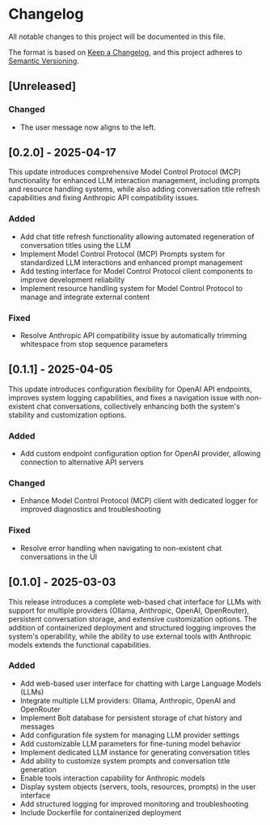 # Changelog

All notable changes to this project will be documented in this file.

The format is based on [Keep a Changelog](https://keepachangelog.com/en/1.1.0/),
and this project adheres to [Semantic Versioning](https://semver.org/spec/v2.0.0.html).

## [Unreleased]

### Changed

- The user message now aligns to the left.

## [0.2.0] - 2025-04-17

This update introduces comprehensive Model Control Protocol (MCP) functionality for enhanced LLM interaction management, including prompts and resource handling systems, while also adding conversation title refresh capabilities and fixing Anthropic API compatibility issues.

### Added

- Add chat title refresh functionality allowing automated regeneration of conversation titles using the LLM
- Implement Model Control Protocol (MCP) Prompts system for standardized LLM interactions and enhanced prompt management
- Add testing interface for Model Control Protocol client components to improve development reliability
- Implement resource handling system for Model Control Protocol to manage and integrate external content

### Fixed

- Resolve Anthropic API compatibility issue by automatically trimming whitespace from stop sequence parameters

## [0.1.1] - 2025-04-05

This update introduces configuration flexibility for OpenAI API endpoints, improves system logging capabilities, and fixes a navigation issue with non-existent chat conversations, collectively enhancing both the system's stability and customization options.

### Added

- Add custom endpoint configuration option for OpenAI provider, allowing connection to alternative API servers

### Changed

- Enhance Model Control Protocol (MCP) client with dedicated logger for improved diagnostics and troubleshooting

### Fixed

- Resolve error handling when navigating to non-existent chat conversations in the UI

## [0.1.0] - 2025-03-03

This release introduces a complete web-based chat interface for LLMs with support for multiple providers (Ollama, Anthropic, OpenAI, OpenRouter), persistent conversation storage, and extensive customization options. The addition of containerized deployment and structured logging improves the system's operability, while the ability to use external tools with Anthropic models extends the functional capabilities.

### Added

- Add web-based user interface for chatting with Large Language Models (LLMs)
- Integrate multiple LLM providers: Ollama, Anthropic, OpenAI and OpenRouter
- Implement Bolt database for persistent storage of chat history and messages
- Add configuration file system for managing LLM provider settings
- Add customizable LLM parameters for fine-tuning model behavior
- Implement dedicated LLM instance for generating conversation titles
- Add ability to customize system prompts and conversation title generation
- Enable tools interaction capability for Anthropic models
- Display system objects (servers, tools, resources, prompts) in the user interface
- Add structured logging for improved monitoring and troubleshooting
- Include Dockerfile for containerized deployment
